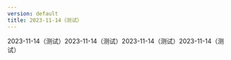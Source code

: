 ```yaml
---
version: default
title: 2023-11-14（测试）
---
```

2023-11-14（测试）2023-11-14（测试）2023-11-14（测试）2023-11-14（测试）